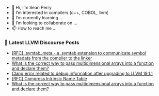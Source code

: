 - 👋 Hi, I’m Sean Perry
- 👀 I’m interested in compilers (c++, COBOL, llvm)
- 🌱 I’m currently learning ...
- 💞️ I’m looking to collaborate on ...
- 📫 How to reach me ...

<!---
s66perry/s66perry is a ✨ special ✨ repository because its `README.md` (this file) appears on your GitHub profile.
You can click the Preview link to take a look at your changes.
--->
### 📕 Latest LLVM Discourse Posts

<!-- DISCOURSE-LLVM:START -->
- [[RFC] .symtab_meta - a .symtab extension to communicate symbol metadata from the compiler to the linker](https://discourse.llvm.org/t/rfc-symtab-meta-a-symtab-extension-to-communicate-symbol-metadata-from-the-compiler-to-the-linker/82352#post_13)
- [What is the correct way to pass multidimensional arrays into a function and declare them?](https://discourse.llvm.org/t/what-is-the-correct-way-to-pass-multidimensional-arrays-into-a-function-and-declare-them/82511#post_4)
- [Clang error related to debug information after upgrading to LLVM 19.1.1](https://discourse.llvm.org/t/clang-error-related-to-debug-information-after-upgrading-to-llvm-19-1-1/82534#post_2)
- [[RFC] Compress Intrinsic Name Table](https://discourse.llvm.org/t/rfc-compress-intrinsic-name-table/82412#post_13)
- [What is the correct way to pass multidimensional arrays into a function and declare them?](https://discourse.llvm.org/t/what-is-the-correct-way-to-pass-multidimensional-arrays-into-a-function-and-declare-them/82511#post_3)
<!-- DISCOURSE-LLVM:END -->

